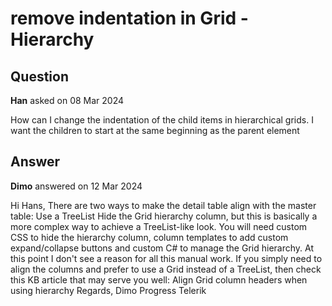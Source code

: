 # remove indentation in Grid - Hierarchy

## Question

**Han** asked on 08 Mar 2024

How can I change the indentation of the child items in hierarchical grids. I want the children to start at the same beginning as the parent element

## Answer

**Dimo** answered on 12 Mar 2024

Hi Hans, There are two ways to make the detail table align with the master table: Use a TreeList Hide the Grid hierarchy column, but this is basically a more complex way to achieve a TreeList-like look. You will need custom CSS to hide the hierarchy column, column templates to add custom expand/collapse buttons and custom C# to manage the Grid hierarchy. At this point I don't see a reason for all this manual work. If you simply need to align the columns and prefer to use a Grid instead of a TreeList, then check this KB article that may serve you well: Align Grid column headers when using hierarchy Regards, Dimo Progress Telerik
